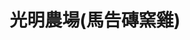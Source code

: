 ---
title: "光明農場(馬告磚窯雞)"
description: "光明農場(馬告磚窯雞)"
layout: shop
keywords:
  - 美食競賽
  - 台灣美食
  - 美食精選
datePublished: "2025-06-30"
dateModified: "2025-07-05"
city: "桃園市"
district: "復興區"
address: "桃園市復興區復興鄉神木路192-8號"
phone: "0913566218"
geo: "24.69323528154225, 121.41636709998976"
google_map: "https://maps.app.goo.gl/1cen18b5cTtKZgeHA"
footinder: "https://footinder.com.tw/%E6%A1%83%E5%9C%92%E5%B8%82%E5%BE%A9%E8%88%88%E5%8D%80/13824/"
official: "https://www.facebook.com/a033912555/"
award:
  - name: "500盤"
    year: "2024"
    entries:
      - dishes:
          - "馬告全雞"

---